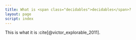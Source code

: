 ```yaml
---
title: What is <span class="decidables">decidables</span>?
layout: page
script: index
---
```


This is what it is :cite[@victor_explorable_2011].
